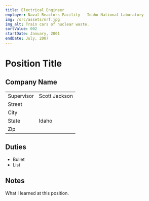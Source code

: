 ```yaml
---
title: Electrical Engineer
employer: Naval Reactors Facility - Idaho National Laboratory
img: /src/assets/nrf.jpg
img_alt: Train cars of nuclear waste.
sortValue: 002
startDate: January, 2001
endDate: July, 2007 
---
```

# Position Title
## Company Name
|            |  |
| --         |--|
| Supervisor | Scott Jackson |  
| Street     |  |  
| City       |  |
| State      | Idaho | 
| Zip        |  |

## Duties
* Bullet
* List

## Notes
What I learned at this position.
